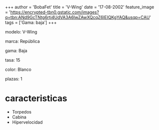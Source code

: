 +++
author = 'BobaFet'
title = 'V-Wing'
date = '17-08-2002'
feature_image = 'https://encrypted-tbn0.gstatic.com/images?q=tbn:ANd9GcTNtg6rtj4UdVA3A6lwZAwXQcqZ6IEIQKgYAQ&usqp=CAU'
tags = ['Gama: baja']
+++
<!--more--> 
modelo: V-Wing

marca: República

gama: Baja

tasa: 15

color: Blanco

plazas: 1

# caracteristicas
* Torpedos
* Cabina
* Hipervelocidad

